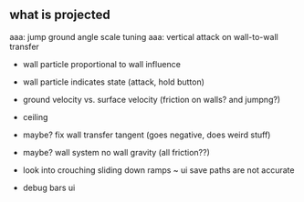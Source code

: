 what is projected
---
aaa: jump ground angle scale tuning
aaa: vertical attack on wall-to-wall transfer

- wall particle proportional to wall influence
- wall particle indicates state (attack, hold button)

- ground velocity vs. surface velocity (friction on walls? and jumpng?)
- ceiling

- maybe? fix wall transfer tangent (goes negative, does weird stuff)
- maybe? wall system no wall gravity (all friction??)

- look into crouching sliding down ramps
~ ui save paths are not accurate
- debug bars ui
